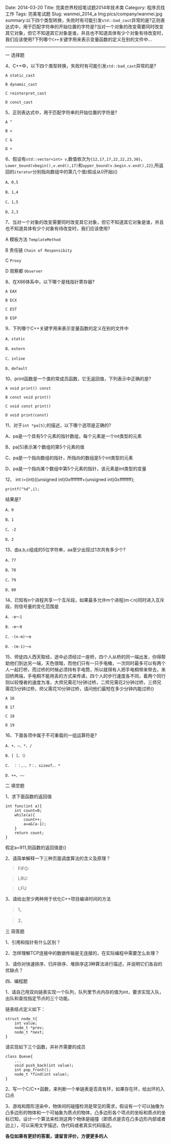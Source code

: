 Date: 2014-03-20
Title: 完美世界校招笔试题2014年技术类
Category: 程序员找工作
Tags: 完美笔试题
Slug: wanmei_2014_a
Img:pics/company/wanmei.jpg
summary:以下四个类型转换，失败时有可能引发`std::bad_cast`异常的是?正则表达式中，用于匹配字符串的开始位置的字符是?当对一个对象的改变需要同时改变其它对象，但它不知道其它对象是谁，并且也不知道具体有少个对象有待改变时，我们应该使用?下列哪个`C++`关键字用来表示变量函数的定义在别的文件中...

----------


一 选择题

4、C++中，以下四个类型转换，失败时有可能引发`std::bad_cast`异常的是?

    A static_cast
    
    B dynamic_cast
    
    C reinterpret_cast
    
    D const_cast

5、正则表达式中，用于匹配字符串的开始位置的字符是?

    A ^
    
    B <
    
    C &
    
    D +


6、假设有`std::vector<int> v`,数值依次为`{12,17,17,22,22,23,30}`，`Lower_bound(vbegin(),v.end(),17)`和`upper_bound(v.begin.v.end(),22}`,所返回的`iterator`分别指向数组中的第几个值(假设从0开始)()

    A、0,5
    
    B、1,4
    
    C、1,5
    
    D、2,3


7、当对一个对象的改变需要同时改变其它对象，但它不知道其它对象是谁，并且也不知道具体有少个对象有待改变时，我们应该使用?

A 模板方法 `TemplateMethod`

B 责任链 `Chain of Responsibity`

C `Proxy`

D 观察都 `Observer`


8、在X86体系中，以下哪个是栈指针寄存器?

    A EAX
    
    B ECX
    
    C EST
    
    D ESP




9、下列哪个C++关键字用来表示变量函数的定义在别的文件中

    A、static 
    
    B、extern
    
    C、inline
    
    D、default

10、print函数是一个类的常成员函数，它无返回值，下列表示中正确的是?

    A void print() const
    
    B const void print()
    
    C void const print()
    
    D void print(const)



11、对于`int *pa[5]`;的描述，以下哪个选项是正确的?

A、pa是一个具有5个元素的指针数组，每个元素是一个int类型的元素

B、pa[5]表示某个数组的第5个元素的值

C、pa是一个指向数组的指针，所指向的数组是5个int类型的元素

D、pa是一个指向某个数组中第5个元素的指针，该元素是int类型的变量


12、
	int i=(int)((unsigned int)0xffffffff+(unsigned int)0xffffffff);
	
	printf("%d",i);

结果是?

    A、0
    
    B、1
    
    C、-2
    
    D、2


13、由a,b,c组成的5位字符串，aa至少出现过1次共有多少个?

    A、77
    
    B、78
    
    C、79
    
    D、80

14、已知有n个进程共享一个互斥段，如果最多允许m个进程(m＜n)同时进入互斥段，则信号量的变化范围是

    A．-m～1
    
    B．-m～0
    
    C．-(n-m)～m
    
    D．-(m-1)～n

15、师徒四人西天取经，途中必须经过一座桥，四个人从桥的同一端出发，你得帮助他们到达另一端，天色很暗，而他们只有一只手电桶，一次同时最多可以有两个人一起打桥，而过桥的时候必须持有手电筒，所以就得有人把手电桐带来带去，来回桥两端，手电桐不能用丢的方式来传递，四个人的步行速度各不同，着两个同行则以较慢者的速度为准，大师兄需花1分钟过桥，二师兄需花2分钟过桥，三师兄需花5分钟过桥，师父需花10分钟过桥，请问他们最短在多少分钟内能过桥()

    A 16
    
    B 17
    
    C 18
    
    D 19 


16、下面各项中属于不可重载的一组运算符是?

	A．+、—、*、/
	
	B．[ ]、（）
	
	C． ：：、．、?：、sizeof、．*
	
	D．++、——


二 填空题

1、求下面函数的返回值

	int func(int a){
		int count=0;
		while(a){
			count++;
			a=a&(a-1);
		}
		return count;
	}

假定a=911,则函数的返回值是()


2、请简单解释一下三种页面调度算法的含义及原理？

>FIFO:

>LRU:

>LFU


3、请给出至少两种用于优化C++项目编译时间的方法

>1、

>2、




三 简答题

1、引用和指针有什么区别？

2、怎样理解TCP连接中的数据传输是无连接的，在实际编程中需要怎么处理？

3、请你对快速排序、归并排序、堆排序这3种算法进行描述，并说明它们各自的优缺点？



四、编程题


1、请自己用双向链表实现一个队列，队列里节点内存的值为int，要求实现入队，出队和查找指定节点的三个功能。

链表结点定义如下：

	struct node_t{
		int value;
		node_t *prev;
		node_t *next;
	}

请实现如下三个函数，并补齐需要的成员

	class Queue{
		...
		void push_back(int value);
		int pop_front();
		node_t *find(int value);
	}


2、写一个C/C++函数，来判断一个单链表是否具有环，如果存在环，给出环的入口点


3、游戏和图形渲染中，物体间的碰撞检测是常见的需求，假设有一个可以抽像为凸多边形的物体和一个可抽象为质点的物体，凸多边形各个项点的坐标和质点的坐标已知，设计一个算法来检测这两个物体是碰撞（即质点是否在凸多边形内部或者边上），可以采用文字描述，伪代码或者真实代码描述。




**各位如果有更好的答案，请留言评价，方便更多的人**